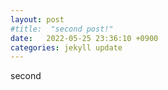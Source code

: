 ```yaml
---
layout: post
#title:  "second post!"
date:   2022-05-25 23:36:10 +0900
categories: jekyll update
---
```


 second



[jekyll-docs]: http://jekyllrb.com/docs/home
[jekyll-gh]:   https://github.com/jekyll/jekyll
[jekyll-talk]: https://talk.jekyllrb.com/
